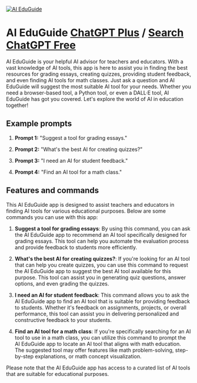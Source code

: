 
[![AI EduGuide](https://files.oaiusercontent.com/file-n4IV9v56YDxE357ntovVdO6t?se=2123-10-16T22%3A14%3A45Z&sp=r&sv=2021-08-06&sr=b&rscc=max-age%3D31536000%2C%20immutable&rscd=attachment%3B%20filename%3Dbc008d21-3a3f-4c14-aa15-eee34e0e33cd.png&sig=Ly3ic4VsZjORDb0VwXBTsxE%2BNMmrR8speW3g8ZnR1Uo%3D)](https://chat.openai.com/g/g-u30UK75wp-ai-eduguide)

# AI EduGuide [ChatGPT Plus](https://chat.openai.com/g/g-u30UK75wp-ai-eduguide) / [Search ChatGPT Free](https://gptcall.net/index.html#/?search=AI%20EduGuide)

AI EduGuide is your helpful AI advisor for teachers and educators. With a vast knowledge of AI tools, this app is here to assist you in finding the best resources for grading essays, creating quizzes, providing student feedback, and even finding AI tools for math classes. Just ask a question and AI EduGuide will suggest the most suitable AI tool for your needs. Whether you need a browser-based tool, a Python tool, or even a DALL·E tool, AI EduGuide has got you covered. Let's explore the world of AI in education together!

## Example prompts

1. **Prompt 1:** "Suggest a tool for grading essays."

2. **Prompt 2:** "What's the best AI for creating quizzes?"

3. **Prompt 3:** "I need an AI for student feedback."

4. **Prompt 4:** "Find an AI tool for a math class."

## Features and commands

This AI EduGuide app is designed to assist teachers and educators in finding AI tools for various educational purposes. Below are some commands you can use with this app:

1. **Suggest a tool for grading essays**: By using this command, you can ask the AI EduGuide app to recommend an AI tool specifically designed for grading essays. This tool can help you automate the evaluation process and provide feedback to students more efficiently.

2. **What's the best AI for creating quizzes?**: If you're looking for an AI tool that can help you create quizzes, you can use this command to request the AI EduGuide app to suggest the best AI tool available for this purpose. This tool can assist you in generating quiz questions, answer options, and even grading the quizzes.

3. **I need an AI for student feedback**: This command allows you to ask the AI EduGuide app to find an AI tool that is suitable for providing feedback to students. Whether it's feedback on assignments, projects, or overall performance, this tool can assist you in delivering personalized and constructive feedback to your students.

4. **Find an AI tool for a math class**: If you're specifically searching for an AI tool to use in a math class, you can utilize this command to prompt the AI EduGuide app to locate an AI tool that aligns with math education. The suggested tool may offer features like math problem-solving, step-by-step explanations, or math concept visualization.

Please note that the AI EduGuide app has access to a curated list of AI tools that are suitable for educational purposes.


